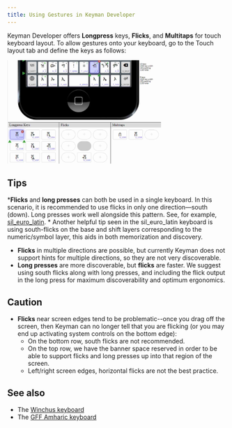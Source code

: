 ```yaml
---
title: Using Gestures in Keyman Developer
---
```


Keyman Developer offers **Longpress** keys, **Flicks**, and **Multitaps** for touch keyboard layout. To allow gestures onto your keyboard, go to the Touch layout tab and define the keys as follows:

<img src="../../../images/touch-keyboard-tutorial/touch-layout-gestures.jpg" alt="Keyman Developer touch layout gestures" width="70%"/>

## Tips

***Flicks** and **long presses** can both be used in a single keyboard. In this scenario, it is recommended to use flicks in only one direction—south (down). Long presses work well alongside this pattern. See, for example, [sil_euro_latin](/keyboard/sil_euro_latin/3.0.3/sil_euro_latin#toc-mobile-keyboard-layout). 
    * Another helpful tip seen in the sil_euro_latin keyboard is using south-flicks on the base and shift layers corresponding to the numeric/symbol layer, this aids in both memorization and discovery.
* **Flicks** in multiple directions are possible, but currently Keyman does not support hints for multiple directions, so they are not very discoverable.
* **Long presses** are more discoverable, but **flicks** are faster. We suggest using south flicks along with long presses, and including the flick output in the long press for maximum discoverability and optimum ergonomics.

## Caution

* **Flicks** near screen edges tend to be problematic--once you drag off the screen, then Keyman can no longer tell that you are flicking (or you may end up activating system controls on the bottom edge):
  * On the bottom row, south flicks are not recommended.
  * On the top row, we have the banner space reserved in order to be able to support flicks and long presses up into that region of the screen.
  * Left/right screen edges, horizontal flicks are not the best practice.

## See also

* The [Winchus keyboard](/keyboard/winchus/1.4/winchus#guia-rapida-celular)
* The [GFF Amharic keyboard](/keyboard/gff_amharic/3.2.1/gff_amharic#toc-using-this-keyboard)